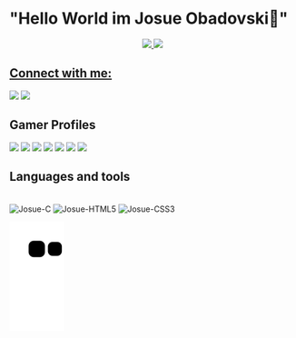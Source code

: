  # <b>"Hello World im Josue Obadovski👋"</b>
<div align="center">
  <a href="https://github.com/JosueObadovski">
  <img height="190em" src="https://github-readme-stats.vercel.app/api?username=JosueObadovski&show_icons=true&theme=tokyonight&include_all_commits=true&count_private=true"/>
  <img height="190em" src="https://github-readme-stats.vercel.app/api/top-langs/?username=JosueObadovski&layout=compact&langs_count=7&theme=tokyonight"/>
</div>

## Connect with me:
  <a href="https://www.linkedin.com/in/josueobadovski/" target="_blank"><img src="https://img.shields.io/badge/-LinkedIn-%230077B5?style=for-the-badge&logo=linkedin&logoColor=white" target="_blank"></a> 
  <a href = "mailto:josueantoniogardasz@gmail.com"><img src="https://img.shields.io/badge/-Gmail-%23333?style=for-the-badge&logo=gmail&logoColor=white" target="_blank"></a>

## Gamer Profiles

<div> 
  <a href="https://steamcommunity.com/id/retromavenguy/" target="_blank"><img src="https://img.shields.io/badge/Steam-000000?style=for-the-badge&logo=steam&logoColor=white"></a> 
  <a href="https://" target="_blank"><img src="https://img.shields.io/badge/Battle.net-000?style=for-the-badge&logo=battle.net&logoColor=148EFF" target="_blank"></a> 
  <a href="https://www.origin.com/bra/pt-br/profile/achievements" target="_blank"><img src="https://img.shields.io/badge/Origin-148EFF?style=for-the-badge&logo=origin&logoColor=white"></a> 
  <a href="https://" target="_blank"><img src="https://img.shields.io/badge/Epic%20Games-313131?style=for-the-badge&logo=Epic%20Games&logoColor=white"></a> 
  <a href="https://psnprofiles.com/RetroMavenGuy" target="_blank"><img src="https://img.shields.io/badge/PlayStation-003791?style=for-the-badge&logo=playstation&logoColor=white"></a> 
  <a href="https://" target="_blank"><img src="https://img.shields.io/badge/Xbox-107C10?style=for-the-badge&logo=xbox&logoColor=white"></a> 
  <a href="https://" target="_blank"><img src="https://img.shields.io/badge/Riot_Games-D32936?style=for-the-badge&logo=riot-games&logoColor=white"></a> 

## Languages and tools
<div style="display: inline_block"><br>
  <img align="center" alt="Josue-C" src=https://img.shields.io/badge/C-00599C?style=for-the-badge&logo=c&logoColor=white>
  <img align="center" alt="Josue-HTML5" src=https://img.shields.io/badge/HTML5-E34F26?style=for-the-badge&logo=html5&logoColor=white>
  <img align="center" alt="Josue-CSS3" src=https://img.shields.io/badge/CSS3-1572B6?style=for-the-badge&logo=css3&logoColor=white>
  
  ![Snake animation](https://github.com/JosueObadovski/JosueObadovski/blob/output/github-contribution-grid-snake.svg)

</div>
  
